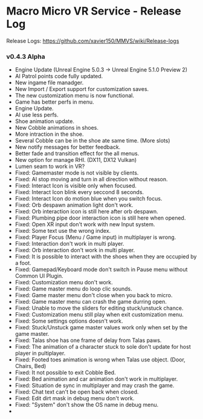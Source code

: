 # Macro Micro VR Service - Release Log
Release Logs: https://github.com/xavier150/MMVS/wiki/Release-logs

###  v0.4.3 Alpha

- Engine Update (Unreal Engine 5.0.3 -> Unreal Engine 5.1.0 Preview 2)
- AI Patrol points code fully updated.
- New ingame file manadger.
- New Import / Export support for customization saves.
- The new customization menu is now functional.
- Game has better perfs in menu.
- Engine Update.
- AI use less perfs.
- Shoe animation update.
- New Cobble animations in shoes.
- More intraction in the shoe.
- Several Cobble can be in the shoe ate same time. (More slots)
- New notify messages for better feedback.
- Better fade and transition effect for the all menus.
- New option for manage RHI. (DX11, DX12 Vulkan)
- Lumen seam to work in VR?
- Fixed: Gamemaster mode is not visible by clients.
- Fixed: AI stop moving and turn in all direction without reason.
- Fixed: Interact Icon is visible only when focused.
- Fixed: Interact Icon blink every seccond 8 seconds.
- Fixed: Interact Icon do motion blue when you switch focus.
- Fixed: Orb despawn animation light don't work.
- Fixed: Orb interaction icon is still here after orb despawn.
- Fixed: Plumbing pipe door interaction icon is still here when opened.
- Fixed: Open XR input don't work with new Input system.
- Fixed: Some text use the wrong index.
- Fixed: Player Focus (Menu / Game input) in multiplayer is wrong.
- Fixed: Interaction don't work in multi player.
- Fixed: Orb interaction don't work in multi player.
- Fixed: It is possible to interact with the shoes when they are occupied by a foot.
- Fixed: Gamepad/Keyboard mode don't switch in Pause menu without Common UI Plugin.
- Fixed: Customization menu don't work.
- Fixed: Game master menu do loop clic sounds.
- Fixed: Game master menu don't close when you back to micro.
- Fixed: Game master menu can crash the game durring open.
- Fixed: Unable to move the sliders for editing stuck/unstuck chance.
- Fixed: Customization menu still play when exit customization menu.
- Fixed: Some settings options doesn't work.
- Fixed: Stuck/Unstuck game master values work only when set by the game master.
- Fixed: Talas shoe has one frame of delay from Talas paws.
- Fixed: The animation of a character stuck to sole don't update for host player in pultiplayer.
- Fixed: Footed toes animation is wrong when Talas use object. (Door, Chairs, Bed)
- Fixed: It not possible to exit Cobble Bed.
- Fixed: Bed animation and car animation don't work in multiplayer.
- Fixed: Situation de sync in multiplayer and may crash the game.
- Fixed: Chat text can't be open back when closed.
- Fixed: Edit dirt mask in debug menu don't work.
- Fixed: "System" don't show the OS name in debug menu.
- 
